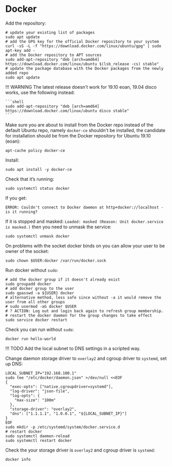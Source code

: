 # Docker

Add the repository:

```shell
# update your existing list of packages
sudo apt update
# add the GPG key for the official Docker repository to your system
curl -sS -L -f "https://download.docker.com/linux/ubuntu/gpg" | sudo apt-key add -
# add the Docker repository to APT sources
sudo add-apt-repository "deb [arch=amd64] https://download.docker.com/linux/ubuntu $(lsb_release -cs) stable"
# update the package database with the Docker packages from the newly added repo
sudo apt update
```

!!! WARNING
    The latest release doesn't work for 19.10 eoan, 19.04 disco works, use the following instead:
    
    ```shell
    sudo add-apt-repository "deb [arch=amd64] https://download.docker.com/linux/ubuntu disco stable"
    ```

Make sure you are about to install from the Docker repo
instead of the default Ubuntu repo, namely `docker-ce` shouldn't be installed,
the candidate for installation should be from the Docker repository
for Ubuntu 19.10 (eoan):

```shell
apt-cache policy docker-ce
```

Install:

```shell
sudo apt install -y docker-ce
```

Check that it’s running:

```shell
sudo systemctl status docker
```

If you get:

```
ERROR: Couldn't connect to Docker daemon at http+docker://localhost - is it running?
```

If it is stopped and masked: `Loaded: masked (Reason: Unit docker.service is masked.)`
then you need to unmask the service:

```shell
sudo systemctl unmask docker
```

On problems with the socket docker binds on you can allow your user to be owner of the socket:

```shell
sudo chown $USER:docker /var/run/docker.sock
```

Run docker without `sudo`:

```shell
# add the docker group if it doesn't already exist
sudo groupadd docker
# add docker group to the user
sudo gpasswd -a ${USER} docker
# alternative method, less safe since without -a it would remove the user from all other groups
# sudo usermod -aG docker $USER
# ? ACTION: Log out and login back again to refresh group membership.
# restart the docker daemon for the group changes to take effect
sudo service docker restart
```

Check you can run without `sudo`:

```shell
docker run hello-world
```

!!! TODO
    Add the local subnet to DNS settings in a scripted way.

Change daemon storage driver to `overlay2` and cgroup driver to `systemd`, set up DNS:

```shell
LOCAL_SUBNET_IP="192.168.100.1"
sudo tee "/etc/docker/daemon.json" >/dev/null <<EOF
{
  "exec-opts": ["native.cgroupdriver=systemd"],
  "log-driver": "json-file",
  "log-opts": {
    "max-size": "100m"
  },
  "storage-driver": "overlay2",
  "dns": ["1.1.1.1", "1.0.0.1", "${LOCAL_SUBNET_IP}"]
}
EOF
sudo mkdir -p /etc/systemd/system/docker.service.d
# restart docker
sudo systemctl daemon-reload
sudo systemctl restart docker
```

Check the your storage driver is `overlay2` and cgroup driver is `systemd`:

```shell
docker info
```
